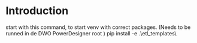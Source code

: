# Introduction 
start with this command, to start venv with correct packages. (Needs to be runned in de DWO PowerDesigner root )
pip install -e .\etl_templates\